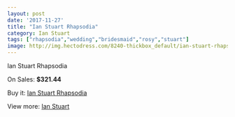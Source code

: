 ```yaml
---
layout: post
date: '2017-11-27'
title: "Ian Stuart Rhapsodia"
category: Ian Stuart
tags: ["rhapsodia","wedding","bridesmaid","rosy","stuart"]
image: http://img.hectodress.com/8240-thickbox_default/ian-stuart-rhapsodia.jpg
---
```

Ian Stuart Rhapsodia

On Sales: **$321.44**
<a href="https://www.hectodress.com/ian-stuart/4211-ian-stuart-rhapsodia.html"><amp-img layout="responsive" width="600" height="600" src="//img.hectodress.com/8240-thickbox_default/ian-stuart-rhapsodia.jpg" alt="Ian Stuart Rhapsodia 0" /></a>

Buy it: [Ian Stuart Rhapsodia](https://www.hectodress.com/ian-stuart/4211-ian-stuart-rhapsodia.html "Ian Stuart Rhapsodia")

View more: [Ian Stuart](https://www.hectodress.com/73-ian-stuart "Ian Stuart")